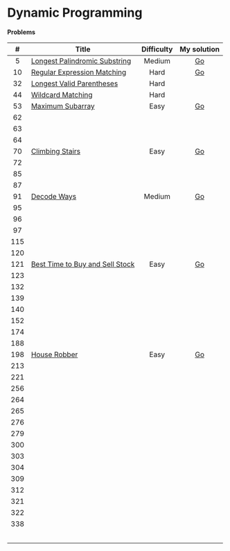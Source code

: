 # Dynamic Programming

**Problems**

| #   | Title                                                                                                                                  | Difficulty | My solution                                                                                                      |
|:---:| -------------------------------------------------------------------------------------------------------------------------------------- |:----------:|:----------------------------------------------------------------------------------------------------------------:|
| 5   | [Longest Palindromic Substring](https://github.com/Apollo4634/LeetCode/blob/master/problem/string/0005_LongestPalindromicSubstring.md) | Medium     | [Go](https://github.com/Apollo4634/LeetCode/tree/master/src/string/solution/LongestPalindromicSubstring.java)    |
| 10  | [Regular Expression Matching](https://github.com/Apollo4634/LeetCode/blob/master/problem/string/0010_RegularExpressionMatching.md)     | Hard       | [Go](https://github.com/Apollo4634/LeetCode/tree/master/src/string/solution/RegularExpressionMatching.java)      |
| 32  | [Longest Valid Parentheses](https://leetcode.com/problems/longest-valid-parentheses)                                                   | Hard       |                                                                                                                  |
| 44  | [Wildcard Matching](https://leetcode.com/problems/wildcard-matching)                                                                   | Hard       |                                                                                                                  |
| 53  | [Maximum Subarray](https://leetcode.com/problems/maximum-subarray)                                                                     | Easy       | [Go](https://github.com/Apollo4634/LeetCode/blob/master/src/array/solution/MaximumSubarray_53.java)              |
| 62  |                                                                                                                                        |            |                                                                                                                  |
| 63  |                                                                                                                                        |            |                                                                                                                  |
| 64  |                                                                                                                                        |            |                                                                                                                  |
| 70  | [Climbing Stairs](https://leetcode.com/problems/climbing-stairs)                                                                       | Easy       | [Go](https://github.com/Apollo4634/LeetCode/blob/master/src/dynamic_programming/solution/ClimbingStairs_70.java) |
| 72  |                                                                                                                                        |            |                                                                                                                  |
| 85  |                                                                                                                                        |            |                                                                                                                  |
| 87  |                                                                                                                                        |            |                                                                                                                  |
| 91  | [Decode Ways](https://leetcode.com/problems/decode-ways)                                                                               | Medium     | [Go](https://github.com/Apollo4634/LeetCode/tree/master/src/string/solution/DecodeWays_91.java)                  |
| 95  |                                                                                                                                        |            |                                                                                                                  |
| 96  |                                                                                                                                        |            |                                                                                                                  |
| 97  |                                                                                                                                        |            |                                                                                                                  |
| 115 |                                                                                                                                        |            |                                                                                                                  |
| 120 |                                                                                                                                        |            |                                                                                                                  |
| 121 | [Best Time to Buy and Sell Stock](https://leetcode.com/problems/best-time-to-buy-and-sell-stock)                                       | Easy       | [Go](https://github.com/Apollo4634/LeetCode/blob/master/src/array/solution/BestTimeToBuyAndSellStock_121.java)   |
| 123 |                                                                                                                                        |            |                                                                                                                  |
| 132 |                                                                                                                                        |            |                                                                                                                  |
| 139 |                                                                                                                                        |            |                                                                                                                  |
| 140 |                                                                                                                                        |            |                                                                                                                  |
| 152 |                                                                                                                                        |            |                                                                                                                  |
| 174 |                                                                                                                                        |            |                                                                                                                  |
| 188 |                                                                                                                                        |            |                                                                                                                  |
| 198 | [House Robber](https://leetcode.com/problems/house-robber)                                                                             | Easy       | [Go](https://github.com/Apollo4634/LeetCode/blob/master/src/dynamic_programming/solution/HouseRobber_198.java)   |
| 213 |                                                                                                                                        |            |                                                                                                                  |
| 221 |                                                                                                                                        |            |                                                                                                                  |
| 256 |                                                                                                                                        |            |                                                                                                                  |
| 264 |                                                                                                                                        |            |                                                                                                                  |
| 265 |                                                                                                                                        |            |                                                                                                                  |
| 276 |                                                                                                                                        |            |                                                                                                                  |
| 279 |                                                                                                                                        |            |                                                                                                                  |
| 300 |                                                                                                                                        |            |                                                                                                                  |
| 303 |                                                                                                                                        |            |                                                                                                                  |
| 304 |                                                                                                                                        |            |                                                                                                                  |
| 309 |                                                                                                                                        |            |                                                                                                                  |
| 312 |                                                                                                                                        |            |                                                                                                                  |
| 321 |                                                                                                                                        |            |                                                                                                                  |
| 322 |                                                                                                                                        |            |                                                                                                                  |
| 338 |                                                                                                                                        |            |                                                                                                                  |
|     |                                                                                                                                        |            |                                                                                                                  |
|     |                                                                                                                                        |            |                                                                                                                  |
|     |                                                                                                                                        |            |                                                                                                                  |
|     |                                                                                                                                        |            |                                                                                                                  |
|     |                                                                                                                                        |            |                                                                                                                  |